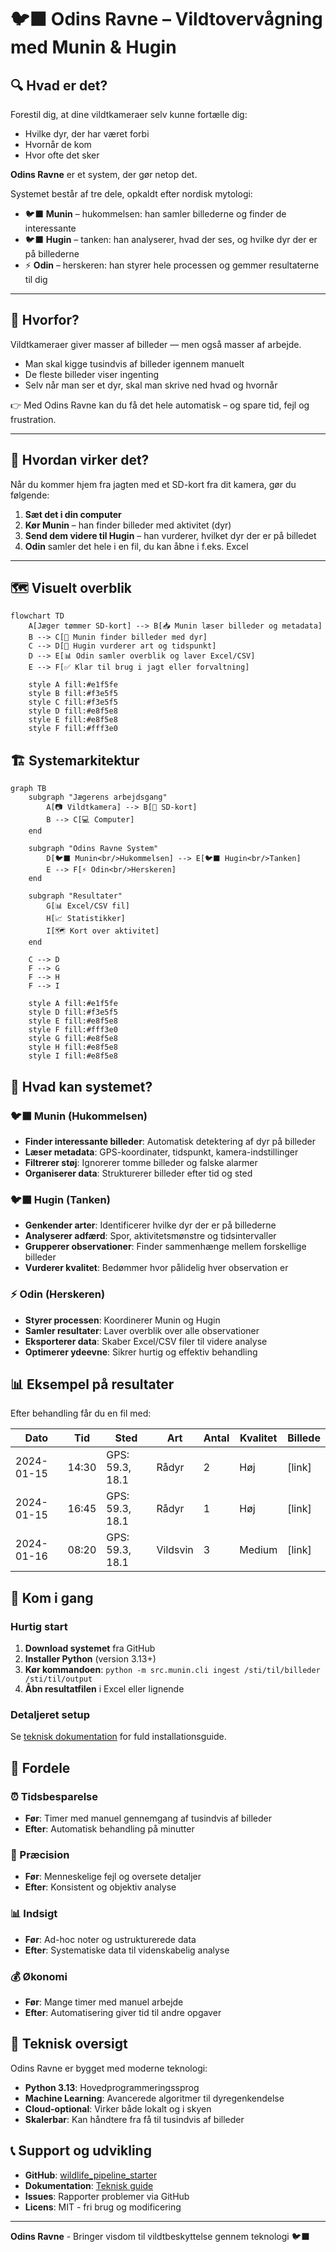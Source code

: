# 🐦‍⬛ Odins Ravne – Vildtovervågning med Munin & Hugin

## 🔍 Hvad er det?

Forestil dig, at dine vildtkameraer selv kunne fortælle dig:
- Hvilke dyr, der har været forbi
- Hvornår de kom
- Hvor ofte det sker

**Odins Ravne** er et system, der gør netop det.

Systemet består af tre dele, opkaldt efter nordisk mytologi:

- 🐦‍⬛ **Munin** – hukommelsen: han samler billederne og finder de interessante
- 🐦‍⬛ **Hugin** – tanken: han analyserer, hvad der ses, og hvilke dyr der er på billederne
- ⚡ **Odin** – herskeren: han styrer hele processen og gemmer resultaterne til dig

---

## 🎯 Hvorfor?

Vildtkameraer giver masser af billeder — men også masser af arbejde.

- Man skal kigge tusindvis af billeder igennem manuelt
- De fleste billeder viser ingenting
- Selv når man ser et dyr, skal man skrive ned hvad og hvornår

👉 Med Odins Ravne kan du få det hele automatisk – og spare tid, fejl og frustration.

---

## 🧠 Hvordan virker det?

Når du kommer hjem fra jagten med et SD-kort fra dit kamera, gør du følgende:

1. **Sæt det i din computer**
2. **Kør Munin** – han finder billeder med aktivitet (dyr)
3. **Send dem videre til Hugin** – han vurderer, hvilket dyr der er på billedet
4. **Odin** samler det hele i en fil, du kan åbne i f.eks. Excel

---

## 🗺️ Visuelt overblik

```mermaid
flowchart TD
    A[Jæger tømmer SD-kort] --> B[📥 Munin læser billeder og metadata]
    B --> C[🔎 Munin finder billeder med dyr]
    C --> D[🐾 Hugin vurderer art og tidspunkt]
    D --> E[📊 Odin samler overblik og laver Excel/CSV]
    E --> F[✅ Klar til brug i jagt eller forvaltning]
    
    style A fill:#e1f5fe
    style B fill:#f3e5f5
    style C fill:#f3e5f5
    style D fill:#e8f5e8
    style E fill:#e8f5e8
    style F fill:#fff3e0
```

## 🏗️ Systemarkitektur

```mermaid
graph TB
    subgraph "Jægerens arbejdsgang"
        A[📷 Vildtkamera] --> B[💾 SD-kort]
        B --> C[💻 Computer]
    end
    
    subgraph "Odins Ravne System"
        D[🐦‍⬛ Munin<br/>Hukommelsen] --> E[🐦‍⬛ Hugin<br/>Tanken]
        E --> F[⚡ Odin<br/>Herskeren]
    end
    
    subgraph "Resultater"
        G[📊 Excel/CSV fil]
        H[📈 Statistikker]
        I[🗺️ Kort over aktivitet]
    end
    
    C --> D
    F --> G
    F --> H
    F --> I
    
    style A fill:#e1f5fe
    style D fill:#f3e5f5
    style E fill:#e8f5e8
    style F fill:#fff3e0
    style G fill:#e8f5e8
    style H fill:#e8f5e8
    style I fill:#e8f5e8
```

## 🎯 Hvad kan systemet?

### 🐦‍⬛ Munin (Hukommelsen)
- **Finder interessante billeder**: Automatisk detektering af dyr på billeder
- **Læser metadata**: GPS-koordinater, tidspunkt, kamera-indstillinger
- **Filtrerer støj**: Ignorerer tomme billeder og falske alarmer
- **Organiserer data**: Strukturerer billeder efter tid og sted

### 🐦‍⬛ Hugin (Tanken)
- **Genkender arter**: Identificerer hvilke dyr der er på billederne
- **Analyserer adfærd**: Spor, aktivitetsmønstre og tidsintervaller
- **Grupperer observationer**: Finder sammenhænge mellem forskellige billeder
- **Vurderer kvalitet**: Bedømmer hvor pålidelig hver observation er

### ⚡ Odin (Herskeren)
- **Styrer processen**: Koordinerer Munin og Hugin
- **Samler resultater**: Laver overblik over alle observationer
- **Eksporterer data**: Skaber Excel/CSV filer til videre analyse
- **Optimerer ydeevne**: Sikrer hurtig og effektiv behandling

## 📊 Eksempel på resultater

Efter behandling får du en fil med:

| Dato | Tid | Sted | Art | Antal | Kvalitet | Billede |
|------|-----|------|-----|-------|----------|---------|
| 2024-01-15 | 14:30 | GPS: 59.3, 18.1 | Rådyr | 2 | Høj | [link] |
| 2024-01-15 | 16:45 | GPS: 59.3, 18.1 | Rådyr | 1 | Høj | [link] |
| 2024-01-16 | 08:20 | GPS: 59.3, 18.1 | Vildsvin | 3 | Medium | [link] |

## 🚀 Kom i gang

### Hurtig start
1. **Download systemet** fra GitHub
2. **Installer Python** (version 3.13+)
3. **Kør kommandoen**: `python -m src.munin.cli ingest /sti/til/billeder /sti/til/output`
4. **Åbn resultatfilen** i Excel eller lignende

### Detaljeret setup
Se [teknisk dokumentation](src/README.md) for fuld installationsguide.

## 🎯 Fordele

### ⏰ Tidsbesparelse
- **Før**: Timer med manuel gennemgang af tusindvis af billeder
- **Efter**: Automatisk behandling på minutter

### 🎯 Præcision
- **Før**: Menneskelige fejl og oversete detaljer
- **Efter**: Konsistent og objektiv analyse

### 📊 Indsigt
- **Før**: Ad-hoc noter og ustrukturerede data
- **Efter**: Systematiske data til videnskabelig analyse

### 💰 Økonomi
- **Før**: Mange timer med manuel arbejde
- **Efter**: Automatisering giver tid til andre opgaver

## 🔧 Teknisk oversigt

Odins Ravne er bygget med moderne teknologi:
- **Python 3.13**: Hovedprogrammeringssprog
- **Machine Learning**: Avancerede algoritmer til dyregenkendelse
- **Cloud-optional**: Virker både lokalt og i skyen
- **Skalerbar**: Kan håndtere fra få til tusindvis af billeder

## 📞 Support og udvikling

- **GitHub**: [wildlife_pipeline_starter](https://github.com/your-repo)
- **Dokumentation**: [Teknisk guide](src/README.md)
- **Issues**: Rapporter problemer via GitHub
- **Licens**: MIT - fri brug og modificering

---

**Odins Ravne** - Bringer visdom til vildtbeskyttelse gennem teknologi 🐦‍⬛
